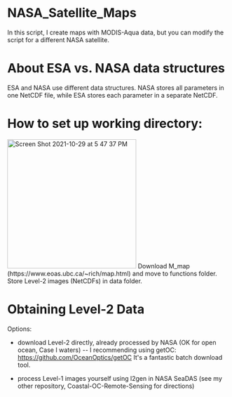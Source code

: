 # NASA_Satellite_Maps
In this script, I create maps with MODIS-Aqua data, but you can modify the script for a different NASA satellite.

# About ESA vs. NASA data structures
ESA and NASA use different data structures. NASA stores all parameters in one NetCDF file, while ESA stores each parameter in a separate NetCDF.

# How to set up working directory:
<img width="294" alt="Screen Shot 2021-10-29 at 5 47 37 PM" src="https://user-images.githubusercontent.com/83712030/139505920-0bac5238-b24e-42b8-a48a-6ff29e175eec.png">
Download M_map (https://www.eoas.ubc.ca/~rich/map.html) and move to functions folder.
Store Level-2 images (NetCDFs) in data folder.

# Obtaining Level-2 Data
Options: 
- download Level-2 directly, already processed by NASA (OK for open ocean, Case I waters)
-- I recommending using getOC: https://github.com/OceanOptics/getOC
It's a fantastic batch download tool.

- process Level-1 images yourself using l2gen in NASA SeaDAS (see my other repository, Coastal-OC-Remote-Sensing for directions)
